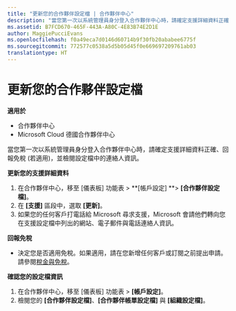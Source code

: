 ```yaml
---
title: "更新您的合作夥伴設定檔 | 合作夥伴中心"
description: "當您第一次以系統管理員身分登入合作夥伴中心時，請確定支援詳細資料正確、回報免稅 (若適用)，並檢閱設定檔中的連絡人資訊。"
ms.assetid: B7FCD670-465F-443A-A80C-4E83B74E2D1E
author: MaggiePucciEvans
ms.openlocfilehash: f0a49eca7d0146d60714b9f30fb20ababee6775f
ms.sourcegitcommit: 772577c0538a5d5b05d45f0e669697209761ab03
translationtype: HT
---
```

# <a name="update-your-partner-profile"></a>更新您的合作夥伴設定檔

**適用於**

-  合作夥伴中心
-  Microsoft Cloud 德國合作夥伴中心

當您第一次以系統管理員身分登入合作夥伴中心時，請確定支援詳細資料正確、回報免稅 (若適用)，並檢閱設定檔中的連絡人資訊。

**更新您的支援詳細資料**

1.  在合作夥伴中心，移至 \[儀表板\] 功能表 &gt; **\[帳戶設定\] **&gt; **\[合作夥伴設定檔\]**。
2.  在 **\[支援\]** 區段中，選取 **\[更新\]**。
3.  如果您的任何客戶打電話給 Microsoft 尋求支援，Microsoft 會請他們轉向您在支援設定檔中列出的網站、電子郵件與電話連絡人資訊。

**回報免稅**

-   決定您是否適用免稅。如果適用，請在您新增任何客戶或訂閱之前提出申請。 請參閱[稅金與免稅](tax-and-tax-exemptions.md)。

**確認您的設定檔資訊**

1.  在合作夥伴中心，移至 \[儀表板\] 功能表 &gt; **\[帳戶設定\]**。
2.  檢閱您的 **\[合作夥伴設定檔\]**、**\[合作夥伴帳單設定檔\]** 與 **\[組織設定檔\]**。

 

 



